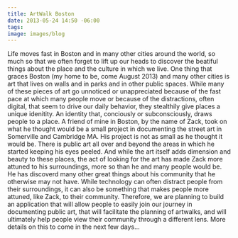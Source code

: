 ```yaml
---
title: ArtWalk Boston
date: 2013-05-24 14:50 -06:00
tags:
image: images/blog
---
```


Life moves fast in Boston and in many other cities around the world, so much so that we often forget to lift up our heads to discover the beatiful things about the place and the culture in which we live.  One thing that graces Boston (my home to be, come August 2013) and many other cities is art that lives on walls and in parks and in other public spaces.  While many of these pieces of art go unnoticed or unappreciated because of the fast pace at which many people move or because of the distractions, often digital, that seem to drive our daily behavior, they stealthily give places a unique idenitity.  An identity that, conciously or subconsciously, draws people to a place.  A friend of mine in Boston, by the name of Zack, took on what he thought would be a small project in documenting the street art in Somerville and Cambridge MA.  His project is not as small as he thought it would be.  There is public art all over and beyond the areas in which he started keeping his eyes peeled.  And while the art itself adds dimension and beauty to these places, the act of looking for the art has made Zack more attuned to his surroundings, more so than he and many people would be.  He has discoverd many other great things about his community that he otherwise may not have.  While technology can often distract people from their surroundings, it can also be something that makes people more attuned, like Zack, to their community.  Therefore, we are planning to build an application that will allow people to easily join our journey in documenting public art, that will facilitate the planning of artwalks, and will ultimately help people view their community through a different lens.  More details on this to come in the next few days...

